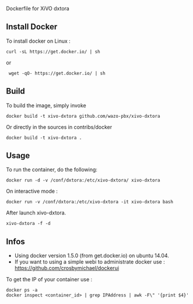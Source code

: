 Dockerfile for XiVO dxtora

## Install Docker

To install docker on Linux :

    curl -sL https://get.docker.io/ | sh
 
 or
 
     wget -qO- https://get.docker.io/ | sh

## Build

To build the image, simply invoke

    docker build -t xivo-dxtora github.com/wazo-pbx/xivo-dxtora

Or directly in the sources in contribs/docker

    docker build -t xivo-dxtora .
  
## Usage

To run the container, do the following:

    docker run -d -v /conf/dxtora:/etc/xivo-dxtora/ xivo-dxtora

On interactive mode :

    docker run -v /conf/dxtora:/etc/xivo-dxtora -it xivo-dxtora bash

After launch xivo-dxtora.

    xivo-dxtora -f -d

## Infos

- Using docker version 1.5.0 (from get.docker.io) on ubuntu 14.04.
- If you want to using a simple webi to administrate docker use : https://github.com/crosbymichael/dockerui

To get the IP of your container use :

    docker ps -a
    docker inspect <container_id> | grep IPAddress | awk -F\" '{print $4}'
